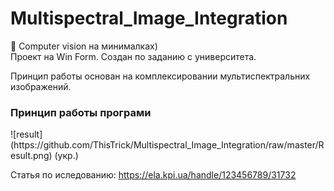 # Multispectral_Image_Integration
🤖 Computer vision на минималках)<br/>
Проект на Win Form. Создан по заданию с университета.<br/>

Принцип работы основан на комплексировании мультиспектральних изображений.
<h3>Принцип работы програми</h3>
![result](https://github.com/ThisTrick/Multispectral_Image_Integration/raw/master/Result.png) (укр.)

Статья по иследованию: https://ela.kpi.ua/handle/123456789/31732
